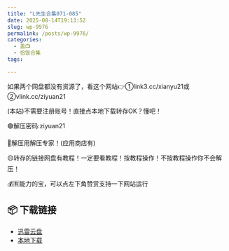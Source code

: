 ```yaml
---
title: "L先生合集071-085"
date: 2025-08-14T19:13:52
slug: wp-9976
permalink: /posts/wp-9976/
categories:
  - 盖📺
  - 恰饭合集
tags:

---
```


如果两个网盘都没有资源了，看这个网站👉①link3.cc/xianyu21或②vlink.cc/ziyuan21

(本站)不需要注册账号！直接点本地下载转存OK？懂吧！

🟢解压密码:ziyuan21

🔵解压用解压专家！(应用商店有)

🟡转存的链接网盘有教程！一定要看教程！按教程操作！不按教程操作你不会解压！

💰🈶能力的宝，可以点左下角赞赏支持一下网站运行

## 📦 下载链接
- [迅雷云盘](https://blziyuan21.com/pay-download/9976?key=7c02314892&down_id=0)
- [本地下载](https://blziyuan21.com/pay-download/9976?key=7c02314892&down_id=1)

